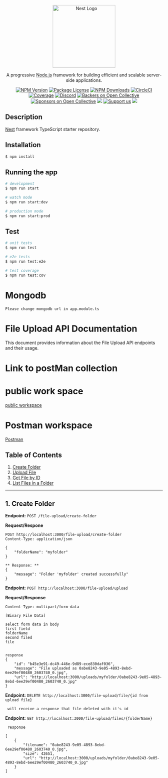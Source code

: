 <p align="center">
  <a href="http://nestjs.com/" target="blank"><img src="https://nestjs.com/img/logo-small.svg" width="200" alt="Nest Logo" /></a>
</p>

[circleci-image]: https://img.shields.io/circleci/build/github/nestjs/nest/master?token=abc123def456
[circleci-url]: https://circleci.com/gh/nestjs/nest

  <p align="center">A progressive <a href="http://nodejs.org" target="_blank">Node.js</a> framework for building efficient and scalable server-side applications.</p>
    <p align="center">
<a href="https://www.npmjs.com/~nestjscore" target="_blank"><img src="https://img.shields.io/npm/v/@nestjs/core.svg" alt="NPM Version" /></a>
<a href="https://www.npmjs.com/~nestjscore" target="_blank"><img src="https://img.shields.io/npm/l/@nestjs/core.svg" alt="Package License" /></a>
<a href="https://www.npmjs.com/~nestjscore" target="_blank"><img src="https://img.shields.io/npm/dm/@nestjs/common.svg" alt="NPM Downloads" /></a>
<a href="https://circleci.com/gh/nestjs/nest" target="_blank"><img src="https://img.shields.io/circleci/build/github/nestjs/nest/master" alt="CircleCI" /></a>
<a href="https://coveralls.io/github/nestjs/nest?branch=master" target="_blank"><img src="https://coveralls.io/repos/github/nestjs/nest/badge.svg?branch=master#9" alt="Coverage" /></a>
<a href="https://discord.gg/G7Qnnhy" target="_blank"><img src="https://img.shields.io/badge/discord-online-brightgreen.svg" alt="Discord"/></a>
<a href="https://opencollective.com/nest#backer" target="_blank"><img src="https://opencollective.com/nest/backers/badge.svg" alt="Backers on Open Collective" /></a>
<a href="https://opencollective.com/nest#sponsor" target="_blank"><img src="https://opencollective.com/nest/sponsors/badge.svg" alt="Sponsors on Open Collective" /></a>
  <a href="https://paypal.me/kamilmysliwiec" target="_blank"><img src="https://img.shields.io/badge/Donate-PayPal-ff3f59.svg"/></a>
    <a href="https://opencollective.com/nest#sponsor"  target="_blank"><img src="https://img.shields.io/badge/Support%20us-Open%20Collective-41B883.svg" alt="Support us"></a>
  <a href="https://twitter.com/nestframework" target="_blank"><img src="https://img.shields.io/twitter/follow/nestframework.svg?style=social&label=Follow"></a>
</p>
  <!--[![Backers on Open Collective](https://opencollective.com/nest/backers/badge.svg)](https://opencollective.com/nest#backer)
  [![Sponsors on Open Collective](https://opencollective.com/nest/sponsors/badge.svg)](https://opencollective.com/nest#sponsor)-->

## Description

[Nest](https://github.com/nestjs/nest) framework TypeScript starter repository.

## Installation

```bash
$ npm install
```

## Running the app

```bash
# development
$ npm run start

# watch mode
$ npm run start:dev

# production mode
$ npm run start:prod
```

## Test

```bash
# unit tests
$ npm run test

# e2e tests
$ npm run test:e2e

# test coverage
$ npm run test:cov
```
# Mongodb
```
Please change mongodb url in app.module.ts 
```

# File Upload API Documentation

This document provides information about the File Upload API endpoints and their usage.

# Link to postMan collection 

# public work space
[public workspace](https://elements.getpostman.com/redirect?entityId=9715977-dcd153ce-f297-4f8c-a1a9-a1ac4b2cdfd1&entityType=collection)

# Postman workspace
[Postman](https://www.postman.com/nileshgarg001/workspace/worksharing/collection/9715977-dcd153ce-f297-4f8c-a1a9-a1ac4b2cdfd1?action=share&creator=9715977)

## Table of Contents

1. [Create Folder](#create-folder)
2. [Upload File](#upload-file)
3. [Get File by ID](#get-file-by-id)
4. [List Files in a Folder](#list-files-in-a-folder)

---

## 1. Create Folder

**Endpoint:** `POST /file-upload/create-folder`

**Request/Respone**

```http
POST http://localhost:3000/file-upload/create-folder
Content-Type: application/json

{
    "folderName": "myfolder"
}

** Response: **
{
    "message": "Folder 'myfolder' created successfully"
}
```

**Endpoint:** `POST http://localhost:3000/file-upload/upload`

**Request/Response**

```http
Content-Type: multipart/form-data

[Binary File Data]

select form data in body
first field
folderName
second filed
file


response
{
    "id": "b45e3e91-dc49-446e-9d89-ece830daf036",
    "message": "File uploaded as 0abe8243-9e05-4893-8ebd-6ee29ef00480_2603740_0.jpg",
    "url": "http://localhost:3000/uploads/myfolder/0abe8243-9e05-4893-8ebd-6ee29ef00480_2603740_0.jpg"
}

```

**Endpoint:** `DELETE http://localhost:3000/file-upload/file/{id from upload file}`

```http
 will receive a response that file deleted with it's id
```

**Endpoint:** `GET http://localhost:3000/file-upload/files/{folderName}`

```http
 response

[
    {
        "filename": "0abe8243-9e05-4893-8ebd-6ee29ef00480_2603740_0.jpg",
        "size": 42651,
        "url": "http://localhost:3000/uploads/myfolder/0abe8243-9e05-4893-8ebd-6ee29ef00480_2603740_0.jpg"
    }
]
```

